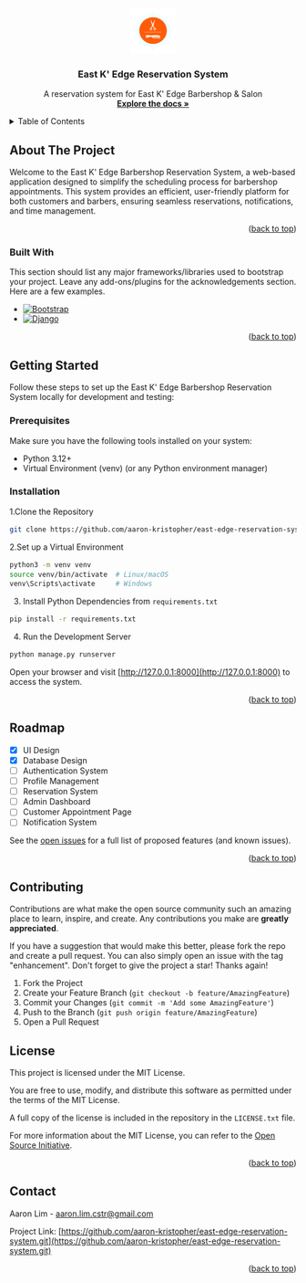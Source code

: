 <a id="readme-top"></a>

<!-- PROJECT LOGO -->
<br />
<div align="center">
  <a href="https://github.com/aaron-kristopher/east-edge-reservation-system">
    <img src="images/logo.png" alt="Logo" width="80" height="80">
  </a>

  <h3 align="center">East K' Edge Reservation System</h3>

  <p align="center">
    A reservation system for East K' Edge Barbershop &amp; Salon
    <br />
    <a href="https://github.com/othneildrew/Best-README-Template"><strong>Explore the docs »</strong></a>
    <br />
  </p>
</div>



<!-- TABLE OF CONTENTS -->
<details>
  <summary>Table of Contents</summary>
  <ol>
    <li>
      <a href="#about-the-project">About The Project</a>
      <ul>
        <li><a href="#built-with">Built With</a></li>
      </ul>
    </li>
    <li>
      <a href="#getting-started">Getting Started</a>
      <ul>
        <li><a href="#prerequisites">Prerequisites</a></li>
        <li><a href="#installation">Installation</a></li>
      </ul>
    </li>
    <li><a href="#license">License</a></li>
    <li><a href="#contact">Contact</a></li>
  </ol>
</details>



<!-- ABOUT THE PROJECT -->
## About The Project

<!--[![Product Name Screen Shot][product-screenshot]](https://example.com)-->

Welcome to the East K' Edge Barbershop Reservation System, a web-based application designed to simplify the scheduling process for barbershop appointments. 
This system provides an efficient, user-friendly platform for both customers and barbers, ensuring seamless reservations, notifications, and time management.

<p align="right">(<a href="#readme-top">back to top</a>)</p>



### Built With

This section should list any major frameworks/libraries used to bootstrap your project. Leave any add-ons/plugins for the acknowledgements section. Here are a few examples.

* [![Bootstrap][Bootstrap.com]][Bootstrap-url]
* [![Django][Django.com]][Django-url]

<p align="right">(<a href="#readme-top">back to top</a>)</p>



<!-- GETTING STARTED -->
## Getting Started

Follow these steps to set up the East K' Edge Barbershop Reservation System locally for development and testing:

### Prerequisites

Make sure you have the following tools installed on your system:

* Python 3.12+
* Virtual Environment (venv) (or any Python environment manager)


### Installation
1.Clone the Repository
```sh
git clone https://github.com/aaron-kristopher/east-edge-reservation-system.git
```

2.Set up a Virtual Environment
```sh
python3 -m venv venv
source venv/bin/activate  # Linux/macOS
venv\Scripts\activate     # Windows
```

3. Install Python Dependencies from `requirements.txt`
```sh
pip install -r requirements.txt
```

4. Run the Development Server
```sh
python manage.py runserver
```
Open your browser and visit [http://127.0.0.1:8000](http://127.0.0.1:8000) to access the system.

<p align="right">(<a href="#readme-top">back to top</a>)</p>



<!-- ROADMAP -->
## Roadmap

- [x] UI Design
- [x] Database Design
- [ ] Authentication System
- [ ] Profile Management
- [ ] Reservation System
- [ ] Admin Dashboard
- [ ] Customer Appointment Page
- [ ] Notification System

See the [open issues](https://github.com/othneildrew/Best-README-Template/issues) for a full list of proposed features (and known issues).

<p align="right">(<a href="#readme-top">back to top</a>)</p>



<!-- CONTRIBUTING -->
## Contributing

Contributions are what make the open source community such an amazing place to learn, inspire, and create. Any contributions you make are **greatly appreciated**.

If you have a suggestion that would make this better, please fork the repo and create a pull request. You can also simply open an issue with the tag "enhancement".
Don't forget to give the project a star! Thanks again!

1. Fork the Project
2. Create your Feature Branch (`git checkout -b feature/AmazingFeature`)
3. Commit your Changes (`git commit -m 'Add some AmazingFeature'`)
4. Push to the Branch (`git push origin feature/AmazingFeature`)
5. Open a Pull Request

<!-- LICENSE -->
## License

This project is licensed under the MIT License.

You are free to use, modify, and distribute this software as permitted under the terms of the MIT License.

A full copy of the license is included in the repository in the `LICENSE.txt` file.

For more information about the MIT License, you can refer to the [Open Source Initiative](https://opensource.org/).

<p align="right">(<a href="#readme-top">back to top</a>)</p>



<!-- CONTACT -->
## Contact

Aaron Lim - aaron.lim.cstr@gmail.com

Project Link: [https://github.com/aaron-kristopher/east-edge-reservation-system.git](https://github.com/aaron-kristopher/east-edge-reservation-system.git)

<p align="right">(<a href="#readme-top">back to top</a>)</p>



<!-- MARKDOWN LINKS & IMAGES -->
[Django.com]:https://img.shields.io/badge/Django-092E20?style=for-the-badge&logo=django&logoColor=green 
[Django-url]: https://www.djangoproject.com/
[Bootstrap.com]: https://img.shields.io/badge/Bootstrap-563D7C?style=for-the-badge&logo=bootstrap&logoColor=white
[Bootstrap-url]: https://getbootstrap.com

